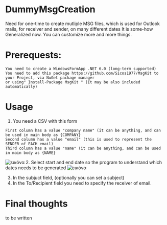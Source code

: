 # DummyMsgCreation
Need for one-time to create mutliple MSG files, which is used for Outlook mails, for receiver and sender, on many different dates
It is some-how Generalized now.
You can customize more and more things.

# Prerequests:
```
You need to create a WindowsFormApp .NET 6.0 (long-term supported)
You need to add this package https://github.com/Sicos1977/MsgKit to your Project, via NuGet package manager 
or using" Install-Package MsgKit " (It may be also included automatically)
```
# Usage
1. You need a CSV with this form
```
First column has a value "company name" (it can be anything, and can be used in main body as {COMPANY}
Second column has a value "email" (this is used to represent the SENDER of EACH email)
Third column has a value "name" (it can be anything, and can be used in main body as {NAME}
```
![εικόνα](https://github.com/vagvalas/DummyMsgCreation/assets/19560574/a66ceabb-8088-4238-be16-403dbed090fb)
2. Select start and end date so the program to understand which dates needs to be generated
![εικόνα](https://github.com/vagvalas/DummyMsgCreation/assets/19560574/367c379a-5527-4e73-8c25-5cdfbd320852)

3. In the subjuct field, (optionally you can set a subject)
4. In the To/Recipient field you need to specify the receiver of email. 

# Final thoughts
to be written
